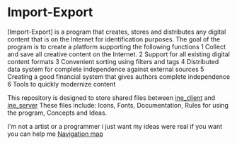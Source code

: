 # Import-Export

[Import-Export] is a program that creates, stores and distributes any digital content that is on the Internet for identification purposes.
The goal of the program is to create a platform supporting the following functions
1 Collect and save all creative content on the Internet.
2 Support for all existing digital content formats
3 Convenient sorting using filters and tags
4 Distributed data system for complete independence against external sources
5 Creating a good financial system that gives authors complete independence
6 Tools to quickly modernize content

This repository is designed to store shared files between [ine_client](https://github.com/libarty/ine_client) and [ine_server](https://github.com/libarty/ine_server)
These files include: Icons, Fonts, Documentation, Rules for using the program, Concepts and Ideas.

I'm not a  artist or a programmer
i just want my ideas were real
if you want you can help me
[Navigation map](https://github.com/libarty/ine_base/tree/master/en/System/Navigation_map)